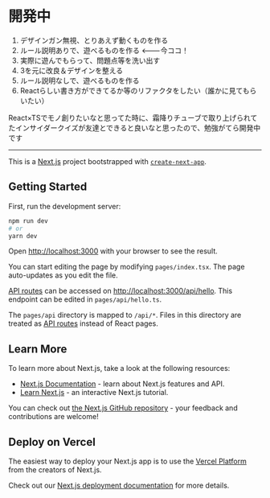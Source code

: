 # 開発中
1. デザインガン無視、とりあえず動くものを作る
2. ルール説明ありで、遊べるものを作る  <---今ココ！
3. 実際に遊んでもらって、問題点等を洗い出す
4. 3を元に改良＆デザインを整える
5. ルール説明なしで、遊べるものを作る
6. Reactらしい書き方ができてるか等のリファクタをしたい（誰かに見てもらいたい）

React×TSでモノ創りたいなと思ってた時に、霜降りチューブで取り上げられてたインサイダークイズが友達とできると良いなと思ったので、勉強がてら開発中です

-------------------------------------------------------------------------------------------------------------
This is a [Next.js](https://nextjs.org/) project bootstrapped with [`create-next-app`](https://github.com/vercel/next.js/tree/canary/packages/create-next-app).

## Getting Started

First, run the development server:

```bash
npm run dev
# or
yarn dev
```

Open [http://localhost:3000](http://localhost:3000) with your browser to see the result.

You can start editing the page by modifying `pages/index.tsx`. The page auto-updates as you edit the file.

[API routes](https://nextjs.org/docs/api-routes/introduction) can be accessed on [http://localhost:3000/api/hello](http://localhost:3000/api/hello). This endpoint can be edited in `pages/api/hello.ts`.

The `pages/api` directory is mapped to `/api/*`. Files in this directory are treated as [API routes](https://nextjs.org/docs/api-routes/introduction) instead of React pages.

## Learn More

To learn more about Next.js, take a look at the following resources:

- [Next.js Documentation](https://nextjs.org/docs) - learn about Next.js features and API.
- [Learn Next.js](https://nextjs.org/learn) - an interactive Next.js tutorial.

You can check out [the Next.js GitHub repository](https://github.com/vercel/next.js/) - your feedback and contributions are welcome!

## Deploy on Vercel

The easiest way to deploy your Next.js app is to use the [Vercel Platform](https://vercel.com/new?utm_medium=default-template&filter=next.js&utm_source=create-next-app&utm_campaign=create-next-app-readme) from the creators of Next.js.

Check out our [Next.js deployment documentation](https://nextjs.org/docs/deployment) for more details.
